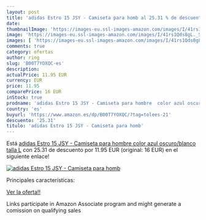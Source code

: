 ```yaml
---
layout: post
title: 'adidas Estro 15 JSY - Camiseta para homb al 25.31 % de descuento'
date: 
thumbnailImage: 'https://images-eu.ssl-images-amazon.com/images/I/41rs1Qds8gL._SL200_.jpg'
image: 'https://images-eu.ssl-images-amazon.com/images/I/41rs1Qds8gL._SL200_.jpg'
images: [ 'https://images-eu.ssl-images-amazon.com/images/I/41rs1Qds8gL._SL200_.jpg' ]
comments: true
category: ofertas
author: ring
slug: 'B00T7YOXQC-es'
description:
actualPrice: 11.95 EUR
currency: EUR
price: 11.95
comparePrice: 16 EUR
inStock: true
prodname: 'adidas Estro 15 JSY - Camiseta para hombre  color azul oscuro/blanco  talla L'
country: 'es'
buyurl: 'https://www.amazon.es/dp/B00T7YOXQC/?tag=tolees-21'
descuento: '25.31'
titulo: 'adidas Estro 15 JSY - Camiseta para homb'
---
```


Está [adidas Estro 15 JSY - Camiseta para hombre  color azul oscuro/blanco  talla L](https://www.amazon.es/dp/B00T7YOXQC/?tag=tolees-21) con 25.31 de descuento por 11.95 EUR (original: 16 EUR) en el siguiente enlace!

[![adidas Estro 15 JSY - Camiseta para homb](https://images-eu.ssl-images-amazon.com/images/I/41rs1Qds8gL._SL200_.jpg)](https://www.amazon.es/dp/B00T7YOXQC/?tag=tolees-21)

Principales características:


[Ver la oferta!!](https://www.amazon.es/dp/B00T7YOXQC/?tag=tolees-21)

Links participate in Amazon Associate program and might generate a comission on qualifying sales


